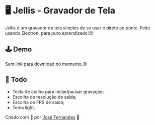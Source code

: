 # 🖥 Jellis - Gravador de Tela
Jellis é um gravador de tela simples de se usar e direto ao ponto. Feito usando Electron, para puro aprendizado!😉


## 🕹 Demo
Sem link para download no momento.😕


## 📝 Todo
* Tecla de atalho para inciar/pausar gravação;
* Escolha de resolução de saída;
* Escolha de FPS de saída;
* Tema light.


Criado com 💜 por [José Fernandes](https://github.com/devJoseVitor/) 🚀.
